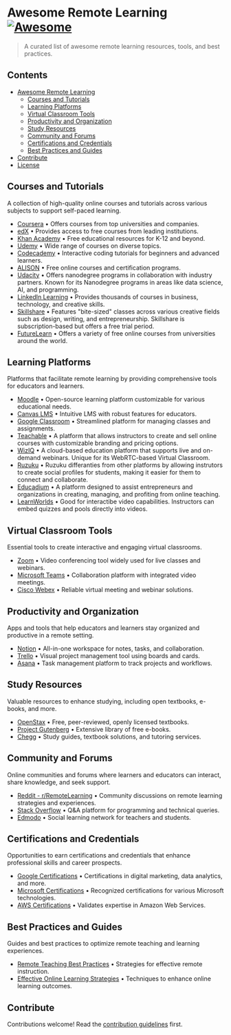# Awesome Remote Learning [![Awesome](https://awesome.re/badge.svg)](https://awesome.re)

> A curated list of awesome remote learning resources, tools, and best practices.


## Contents

- [Awesome Remote Learning](#)
  - [Courses and Tutorials](#courses-and-tutorials)
  - [Learning Platforms](#learning-platforms)
  - [Virtual Classroom Tools](#virtual-classroom-tools)
  - [Productivity and Organization](#productivity-and-organization)
  - [Study Resources](#study-resources)
  - [Community and Forums](#community-and-forums)
  - [Certifications and Credentials](#certifications-and-credentials)
  - [Best Practices and Guides](#best-practices-and-guides)
- [Contribute](#contribute)
- [License](#license)


## Courses and Tutorials

A collection of high-quality online courses and tutorials across various subjects to support self-paced learning.

- [Coursera](https://www.coursera.org/) • Offers courses from top universities and companies.
- [edX](https://www.edx.org/) • Provides access to free courses from leading institutions.
- [Khan Academy](https://www.khanacademy.org/) • Free educational resources for K-12 and beyond.
- [Udemy](https://www.udemy.com/) • Wide range of courses on diverse topics.
- [Codecademy](https://www.codecademy.com/) • Interactive coding tutorials for beginners and advanced learners.
- [ALISON](https://alison.com/) • Free online courses and certification programs.
- [Udacity](https://www.udacity.com/) • Offers nanodegree programs in collaboration with industry partners. Known for its Nanodegree programs in areas like data science, AI, and programming.
- [LinkedIn Learning](https://www.linkedin.com/learning/) • Provides thousands of courses in business, technology, and creative skills.
- [Skillshare](https://www.skillshare.com/) • Features "bite-sized" classes across various creative fields such as design, writing, and entrepreneurship. Skillshare is subscription-based but offers a free trial period.
- [FutureLearn](https://www.futurelearn.com/) • Offers a variety of free online courses from universities around the world.

## Learning Platforms

Platforms that facilitate remote learning by providing comprehensive tools for educators and learners.

- [Moodle](https://moodle.org/) • Open-source learning platform customizable for various educational needs.
- [Canvas LMS](https://www.instructure.com/canvas/) • Intuitive LMS with robust features for educators.
- [Google Classroom](https://edu.google.com/products/classroom/) • Streamlined platform for managing classes and assignments.
- [Teachable](https://teachable.com/) • A platform that allows instructors to create and sell online courses with customizable branding and pricing options.
- [WizIQ](https://www.wiziq.com/) • A cloud-based education platform that supports live and on-demand webinars. Unique for its WebRTC-based Virtual Classroom.
- [Ruzuku](https://www.ruzuku.com/) • Ruzuku differanties from other platforms by allowing instrutors to create social profiles for students, making it easier for them to connect and collaborate.
- [Educadium](https://www.educadium.com/) • A platform designed to assist entrepreneurs and organizations in creating, managing, and profiting from online teaching.
- [LearnWorlds](https://www.learnworlds.com/) • Good for interactibe video capabilities. Instructors can embed quizzes and pools directly into videos.

## Virtual Classroom Tools

Essential tools to create interactive and engaging virtual classrooms.

- [Zoom](https://zoom.us/) • Video conferencing tool widely used for live classes and webinars.
- [Microsoft Teams](https://www.microsoft.com/en/microsoft-teams/group-chat-software) • Collaboration platform with integrated video meetings.
- [Cisco Webex](https://www.webex.com/) • Reliable virtual meeting and webinar solutions.

## Productivity and Organization

Apps and tools that help educators and learners stay organized and productive in a remote setting.

- [Notion](https://www.notion.so/) • All-in-one workspace for notes, tasks, and collaboration.
- [Trello](https://trello.com/) • Visual project management tool using boards and cards.
- [Asana](https://asana.com/) • Task management platform to track projects and workflows.

## Study Resources

Valuable resources to enhance studying, including open textbooks, e-books, and more.

- [OpenStax](https://openstax.org/) • Free, peer-reviewed, openly licensed textbooks.
- [Project Gutenberg](https://www.gutenberg.org/) • Extensive library of free e-books.
- [Chegg](https://www.chegg.com/) • Study guides, textbook solutions, and tutoring services.

## Community and Forums

Online communities and forums where learners and educators can interact, share knowledge, and seek support.

- [Reddit - r/RemoteLearning](https://www.reddit.com/r/RemoteLearning/) • Community discussions on remote learning strategies and experiences.
- [Stack Overflow](https://stackoverflow.com/) • Q&A platform for programming and technical queries.
- [Edmodo](https://new.edmodo.com/) • Social learning network for teachers and students.

## Certifications and Credentials

Opportunities to earn certifications and credentials that enhance professional skills and career prospects.

- [Google Certifications](https://learndigital.withgoogle.com/digitalgarage) • Certifications in digital marketing, data analytics, and more.
- [Microsoft Certifications](https://www.microsoft.com/en-us/learning/certification-overview.aspx) • Recognized certifications for various Microsoft technologies.
- [AWS Certifications](https://aws.amazon.com/certification/) • Validates expertise in Amazon Web Services.

## Best Practices and Guides

Guides and best practices to optimize remote teaching and learning experiences.

- [Remote Teaching Best Practices](https://www.educationworld.com/a_admin/admin/admin321.shtml) • Strategies for effective remote instruction.
- [Effective Online Learning Strategies](https://www.coursera.org/articles/online-learning-strategies) • Techniques to enhance online learning outcomes.



## Contribute

Contributions welcome! Read the [contribution guidelines](contributing.md) first.
